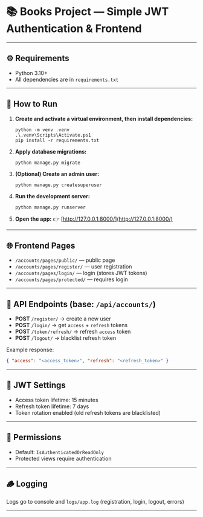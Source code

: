 # 📚 Books Project — Simple JWT Authentication & Frontend

---

## ⚙️ Requirements
- Python 3.10+  
- All dependencies are in `requirements.txt`

---

## 🚀 How to Run

1. **Create and activate a virtual environment, then install dependencies:**
   ```
   python -m venv .venv
   .\.venv\Scripts\Activate.ps1
   pip install -r requirements.txt
   ```

2. **Apply database migrations:**
   ```
   python manage.py migrate
   ```

3. **(Optional) Create an admin user:**
   ```
   python manage.py createsuperuser
   ```

4. **Run the development server:**
   ```
   python manage.py runserver
   ```

5. **Open the app:**
   👉 [http://127.0.0.1:8000/](http://127.0.0.1:8000/)

---

## 🌐 Frontend Pages
- `/accounts/pages/public/` — public page  
- `/accounts/pages/register/` — user registration  
- `/accounts/pages/login/` — login (stores JWT tokens)  
- `/accounts/pages/protected/` — requires login  

---

## 🔑 API Endpoints (base: `/api/accounts/`)
- **POST** `/register/` → create a new user  
- **POST** `/login/` → get `access` + `refresh` tokens  
- **POST** `/token/refresh/` → refresh `access` token  
- **POST** `/logout/` → blacklist refresh token  

Example response:
```json
{ "access": "<access_token>", "refresh": "<refresh_token>" }
```

---

## 🔐 JWT Settings
- Access token lifetime: 15 minutes  
- Refresh token lifetime: 7 days  
- Token rotation enabled (old refresh tokens are blacklisted)

---

## 🧾 Permissions
- Default: `IsAuthenticatedOrReadOnly`  
- Protected views require authentication

---

## 🪵 Logging
Logs go to console and `logs/app.log` (registration, login, logout, errors)

---
